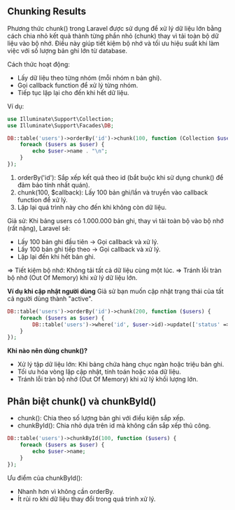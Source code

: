 ## Chunking Results

Phương thức chunk() trong Laravel được sử dụng để xử lý dữ liệu lớn bằng cách chia nhỏ kết quả thành từng phần nhỏ (chunk) thay vì tải toàn bộ dữ liệu vào bộ nhớ. Điều này giúp tiết kiệm bộ nhớ và tối ưu hiệu suất khi làm việc với số lượng bản ghi lớn từ database.

Cách thức hoạt động:

- Lấy dữ liệu theo từng nhóm (mỗi nhóm n bản ghi).
- Gọi callback function để xử lý từng nhóm.
- Tiếp tục lặp lại cho đến khi hết dữ liệu.

Ví dụ:

```php
use Illuminate\Support\Collection;
use Illuminate\Support\Facades\DB;

DB::table('users')->orderBy('id')->chunk(100, function (Collection $users) {
    foreach ($users as $user) {
        echo $user->name . "\n";
    }
});

```

1. orderBy('id'): Sắp xếp kết quả theo id (bắt buộc khi sử dụng chunk() để đảm bảo tính nhất quán).
2. chunk(100, $callback): Lấy 100 bản ghi/lần và truyền vào callback function để xử lý.
3. Lặp lại quá trình này cho đến khi không còn dữ liệu.

Giả sử:
Khi bảng users có 1.000.000 bản ghi, thay vì tải toàn bộ vào bộ nhớ (rất nặng), Laravel sẽ:

- Lấy 100 bản ghi đầu tiên → Gọi callback và xử lý.
- Lấy 100 bản ghi tiếp theo → Gọi callback và xử lý.
- Lặp lại đến khi hết bản ghi.

=> Tiết kiệm bộ nhớ: Không tải tất cả dữ liệu cùng một lúc.
=> Tránh lỗi tràn bộ nhớ (Out Of Memory) khi xử lý dữ liệu lớn.

**Ví dụ khi cập nhật người dùng**
Giả sử bạn muốn cập nhật trạng thái của tất cả người dùng thành "active".

```php
DB::table('users')->orderBy('id')->chunk(200, function ($users) {
    foreach ($users as $user) {
        DB::table('users')->where('id', $user->id)->update(['status' => 'active']);
    }
});

```

**Khi nào nên dùng chunk()?**

- Xử lý tập dữ liệu lớn: Khi bảng chứa hàng chục ngàn hoặc triệu bản ghi.
- Tối ưu hóa vòng lặp cập nhật, tính toán hoặc xóa dữ liệu.
- Tránh lỗi tràn bộ nhớ (Out Of Memory) khi xử lý khối lượng lớn.

## Phân biệt chunk() và chunkById()

- chunk(): Chia theo số lượng bản ghi với điều kiện sắp xếp.
- chunkById(): Chia nhỏ dựa trên id mà không cần sắp xếp thủ công.

```php
DB::table('users')->chunkById(100, function ($users) {
    foreach ($users as $user) {
        echo $user->name;
    }
});

```

Ưu điểm của chunkById():

- Nhanh hơn vì không cần orderBy.
- Ít rủi ro khi dữ liệu thay đổi trong quá trình xử lý.
